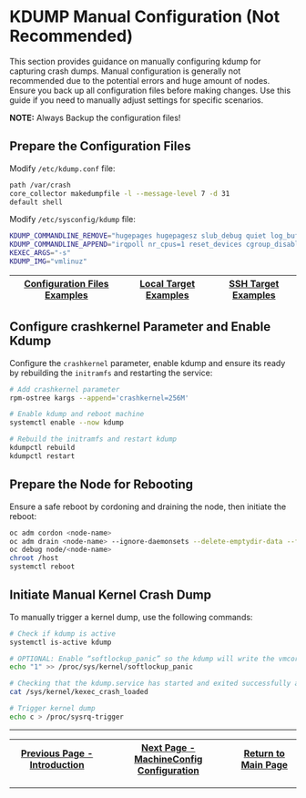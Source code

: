 # KDUMP Manual Configuration (Not Recommended)

This section provides guidance on manually configuring kdump for capturing crash dumps. Manual configuration is generally not recommended due to the potential errors and huge amount of nodes. Ensure you back up all configuration files before making changes. Use this guide if you need to manually adjust settings for specific scenarios.

**NOTE:** Always Backup the configuration files!

## Prepare the Configuration Files

Modify `/etc/kdump.conf` file:

```bash
path /var/crash
core_collector makedumpfile -l --message-level 7 -d 31
default shell
```

Modify `/etc/sysconfig/kdump` file:

```bash
KDUMP_COMMANDLINE_REMOVE="hugepages hugepagesz slub_debug quiet log_buf_len swiotlb"
KDUMP_COMMANDLINE_APPEND="irqpoll nr_cpus=1 reset_devices cgroup_disable=memory mce=off numa=off udev.children-max=2 panic=10 rootflags=nofail acpi_no_memhotplug transparent_hugepage=never nokaslr novmcoredd hest_disable rd.net.timeout.carrier=30"
KEXEC_ARGS="-s"
KDUMP_IMG="vmlinuz"
```

| [Configuration Files Examples](../examples/kdump-conf-files/) | [Local Target Examples](../examples/kdump-local-path/) | [SSH Target Examples](../examples/kdump-ssh-path/) |
|---------------------------------------------------------------|--------------------------------------------------------|----------------------------------------------------|

## Configure crashkernel Parameter and Enable Kdump

Configure the `crashkernel` parameter, enable kdump and ensure its ready by rebuilding the `initramfs` and restarting the service:

```bash
# Add crashkernel parameter
rpm-ostree kargs --append='crashkernel=256M'

# Enable kdump and reboot machine
systemctl enable --now kdump

# Rebuild the initramfs and restart kdump
kdumpctl rebuild
kdumpctl restart
```

## Prepare the Node for Rebooting

Ensure a safe reboot by cordoning and draining the node, then initiate the reboot:

```bash
oc adm cordon <node-name>
oc adm drain <node-name> --ignore-daemonsets --delete-emptydir-data --force
oc debug node/<node-name>
chroot /host
systemctl reboot
```

## Initiate Manual Kernel Crash Dump

To manually trigger a kernel dump, use the following commands:

```bash
# Check if kdump is active
systemctl is-active kdump

# OPTIONAL: Enable “softlockup_panic” so the kdump will write the vmcore file before the system restarts in case of a crash 
echo "1" >> /proc/sys/kernel/softlockup_panic

# Checking that the kdump.service has started and exited successfully and prints 1
cat /sys/kernel/kexec_crash_loaded

# Trigger kernel dump
echo c > /proc/sysrq-trigger
```

---

| [Previous Page - Introduction](./KDUMP_INTRO_README.md) | [Next Page - MachineConfig Configuration](./KDUMP_MC_README.md) | [Return to Main Page](../README.md) |
|---------------------------------------------------------|-----------------------------------------------------------------|-------------------------------------|

---
